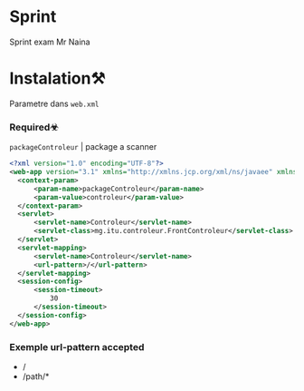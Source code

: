 # Sprint
 Sprint exam Mr Naina

# Instalation⚒
  Parametre dans `web.xml`
  ### Required☣
   `packageControleur` | package a scanner
  ```xml
<?xml version="1.0" encoding="UTF-8"?>
<web-app version="3.1" xmlns="http://xmlns.jcp.org/xml/ns/javaee" xmlns:xsi="http://www.w3.org/2001/XMLSchema-instance" xsi:schemaLocation="http://xmlns.jcp.org/xml/ns/javaee http://xmlns.jcp.org/xml/ns/javaee/web-app_3_1.xsd">
    <context-param>
        <param-name>packageControleur</param-name>
        <param-value>controleur</param-value>
    </context-param>
    <servlet>
        <servlet-name>Controleur</servlet-name>
        <servlet-class>mg.itu.controleur.FrontControleur</servlet-class>
    </servlet>
    <servlet-mapping>
        <servlet-name>Controleur</servlet-name>
        <url-pattern>/</url-pattern>
    </servlet-mapping>
    <session-config>
        <session-timeout>
            30
        </session-timeout>
    </session-config>
</web-app>
 ```
  ### Exemple url-pattern accepted
  - /</br>
  - /path/*